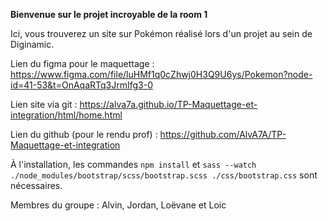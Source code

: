 **Bienvenue sur le projet incroyable de la room 1**

Ici, vous trouverez un site sur Pokémon réalisé lors d'un projet au sein de Diginamic.

Lien du figma pour le maquettage : https://www.figma.com/file/luHMf1q0cZhwj0H3Q9U6ys/Pokemon?node-id=41-53&t=OnAqaRTq3JrmIfg3-0

Lien site via git : https://alva7a.github.io/TP-Maquettage-et-integration/html/home.html

Lien du github (pour le rendu prof) : https://github.com/AlvA7A/TP-Maquettage-et-integration

À l'installation, les commandes `npm install` et `sass --watch ./node_modules/bootstrap/scss/bootstrap.scss ./css/bootstrap.css` sont nécessaires.


Membres du groupe : Alvin, Jordan, Loëvane et Loic
